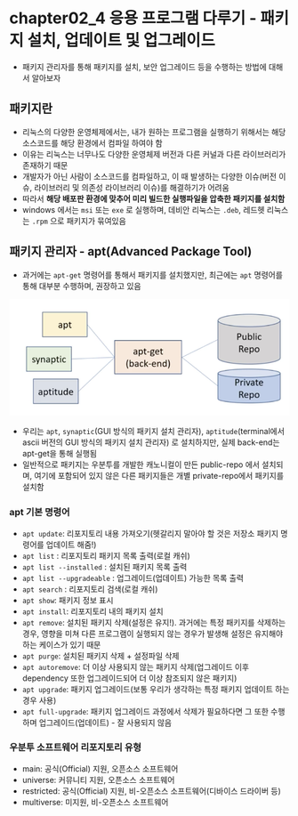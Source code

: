 # chapter02_4 응용 프로그램 다루기 - 패키지 설치, 업데이트 및 업그레이드
- 패키지 관리자를 통해 패키지를 설치, 보안 업그레이드 등을 수행하는 방법에 대해서 알아보자

## 패키지란
- 리눅스의 다양한 운영체제에서는, 내가 원하는 프로그램을 실행하기 위해서는 해당 소스코드를 해당 환경에서 컴파일 하여야 함
- 이유는 리눅스는 너무나도 다양한 운영체제 버전과 다른 커널과 다른 라이브러리가 존재하기 때문
- 개발자가 아닌 사람이 소스코드를 컴파일하고, 이 때 발생하는 다양한 이슈(버전 이슈, 라이브러리 및 의존성 라이브러리 이슈)를 해결하기가 어려움
- 따라서 <b>해당 배포판 환경에 맞추어 미리 빌드한 실행파일을 압축한 패키지를 설치함</b>
- windows 에서는 `msi` 또는 `exe` 로 실행하며, 데비안 리눅스는 `.deb`, 레드헷 리눅스는 `.rpm` 으로 패키지가 묶여있음

## 패키지 관리자 - apt(Advanced Package Tool)
- 과거에는 `apt-get` 명령어를 통해서 패키지를 설치했지만, 최근에는 `apt` 명령어를 통해 대부분 수행하며, 권장하고 있음

![img](https://github.com/koni114/TIL/blob/master/Linux/lecture/fastcampus/img/linux_13.png)

- 우리는 `apt`, `synaptic`(GUI 방식의 패키지 설치 관리자), `aptitude`(terminal에서 ascii 버전의 GUI 방식의 패키지 설치 관리자) 로 설치하지만, 실제 back-end는 apt-get을 통해 실행됨
- 일반적으로 패키지는 우분투를 개발한 캐노니컬이 만든 public-repo 에서 설치되며, 여기에 포함되어 있지 않은 다른 패키지들은 개별 private-repo에서 패키지를 설치함

### apt 기본 명령어
- `apt update`: 리포지토리 내용 가져오기(헷갈리지 말아야 할 것은 저장소 패키지 명령어를 업데이트 해줌!)
- `apt list` : 리포지토리 패키지 목록 출력(로컬 캐쉬)
- `apt list --installed` : 설치된 패키지 목록 출력
- `apt list --upgradeable` : 업그레이드(업데이트) 가능한 목록 출력
- `apt search` : 리포지토리 검색(로컬 캐쉬)
- `apt show`: 패키지 정보 표시
- `apt install`: 리포지토리 내의 패키지 설치
- `apt remove`: 설치된 패키지 삭제(설정은 유지!). 과거에는 특정 패키지를 삭제하는 경우, 영향을 미쳐 다른 프로그램이 실행되지 않는 경우가 발생해 설정은 유지해야하는 케이스가 있기 때문
- `apt purge`: 설치된 패키지 삭제 + 설정파일 삭제
- `apt autoremove`: 더 이상 사용되지 않는 패키지 삭제(업그레이드 이후 dependency 또한 업그레이드되어 더 이상 참조되지 않은 패키지)
- `apt upgrade`: 패키지 업그레이드(보통 우리가 생각하는 특정 패키지 업데이트 하는 경우 사용)
- `apt full-upgrade`: 패키지 업그레이드 과정에서 삭제가 필요하다면 그 또한 수행하며 업그레이드(업데이트) - 잘 사용되지 않음

### 우분투 소프트웨어 리포지토리 유형
- main: 공식(Official) 지원, 오픈소스 소프트웨어
- universe: 커뮤니티 지원, 오픈소스 소프트웨어
- restricted: 공식(Official) 지원, 비-오픈소스 소프트웨어(디바이스 드라이버 등)
- multiverse: 미지원, 비-오픈소스 소프트웨어

